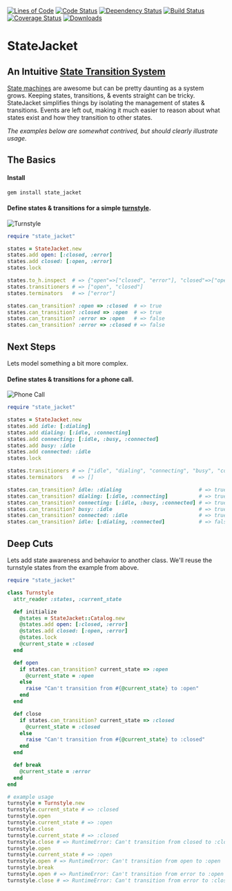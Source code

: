 [![Lines of Code](http://img.shields.io/badge/lines_of_code-60-brightgreen.svg?style=flat)](http://blog.codinghorror.com/the-best-code-is-no-code-at-all/)
[![Code Status](http://img.shields.io/codeclimate/github/hopsoft/state_jacket.svg?style=flat)](https://codeclimate.com/github/hopsoft/state_jacket)
[![Dependency Status](http://img.shields.io/gemnasium/hopsoft/state_jacket.svg?style=flat)](https://gemnasium.com/hopsoft/state_jacket)
[![Build Status](http://img.shields.io/travis/hopsoft/state_jacket.svg?style=flat)](https://travis-ci.org/hopsoft/state_jacket)
[![Coverage Status](https://img.shields.io/coveralls/hopsoft/state_jacket.svg?style=flat)](https://coveralls.io/r/hopsoft/state_jacket?branch=master)
[![Downloads](http://img.shields.io/gem/dt/state_jacket.svg?style=flat)](http://rubygems.org/gems/state_jacket)

# StateJacket

## An Intuitive [State Transition System](http://en.wikipedia.org/wiki/State_transition_system)

[State machines](http://en.wikipedia.org/wiki/Finite-state_machine) are awesome
but can be pretty daunting as a system grows.
Keeping states, transitions, & events straight can be tricky.
StateJacket simplifies things by isolating the management of states & transitions.
Events are left out, making it much easier to reason about what states exist
and how they transition to other states.

*The examples below are somewhat contrived, but should clearly illustrate usage.*

## The Basics

#### Install

```sh
gem install state_jacket
```

#### Define states & transitions for a simple [turnstyle](http://en.wikipedia.org/wiki/Finite-state_machine#Example:_a_turnstile).

![Turnstyle](https://raw.github.com/hopsoft/state_jacket/master/doc/turnstyle.png)

```ruby
require "state_jacket"

states = StateJacket.new
states.add open: [:closed, :error]
states.add closed: [:open, :error]
states.lock

states.to_h.inspect  # => {"open"=>["closed", "error"], "closed"=>["open", "error"], "error"=>nil}
states.transitioners # => ["open", "closed"]
states.terminators   # => ["error"]

states.can_transition? :open => :closed  # => true
states.can_transition? :closed => :open  # => true
states.can_transition? :error => :open   # => false
states.can_transition? :error => :closed # => false
```

## Next Steps

Lets model something a bit more complex.

#### Define states & transitions for a phone call.

![Phone Call](https://raw.github.com/hopsoft/state_jacket/master/doc/phone-call.png)

```ruby
require "state_jacket"

states = StateJacket.new
states.add idle: [:dialing]
states.add dialing: [:idle, :connecting]
states.add connecting: [:idle, :busy, :connected]
states.add busy: :idle
states.add connected: :idle
states.lock

states.transitioners # => ["idle", "dialing", "connecting", "busy", "connected"]
states.terminators   # => []

states.can_transition? idle: :dialing                         # => true
states.can_transition? dialing: [:idle, :connecting]          # => true
states.can_transition? connecting: [:idle, :busy, :connected] # => true
states.can_transition? busy: :idle                            # => true
states.can_transition? connected: :idle                       # => true
states.can_transition? idle: [:dialing, :connected]           # => false
```

## Deep Cuts

Lets add state awareness and behavior to another class.
We'll reuse the turnstyle states from the example from above.

```ruby
require "state_jacket"

class Turnstyle
  attr_reader :states, :current_state

  def initialize
    @states = StateJacket::Catalog.new
    @states.add open: [:closed, :error]
    @states.add closed: [:open, :error]
    @states.lock
    @current_state = :closed
  end

  def open
    if states.can_transition? current_state => :open
      @current_state = :open
    else
      raise "Can't transition from #{@current_state} to :open"
    end
  end

  def close
    if states.can_transition? current_state => :closed
      @current_state = :closed
    else
      raise "Can't transition from #{@current_state} to :closed"
    end
  end

  def break
    @current_state = :error
  end
end

# example usage
turnstyle = Turnstyle.new
turnstyle.current_state # => :closed
turnstyle.open
turnstyle.current_state # => :open
turnstyle.close
turnstyle.current_state # => :closed
turnstyle.close # => RuntimeError: Can't transition from closed to :closed
turnstyle.open
turnstyle.current_state # => :open
turnstyle.open # => RuntimeError: Can't transition from open to :open
turnstyle.break
turnstyle.open # => RuntimeError: Can't transition from error to :open
turnstyle.close # => RuntimeError: Can't transition from error to :closed
```

